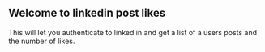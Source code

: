 ## Welcome to linkedin post likes

This will let you authenticate to linked in and get a list of a users posts and the number of likes.

